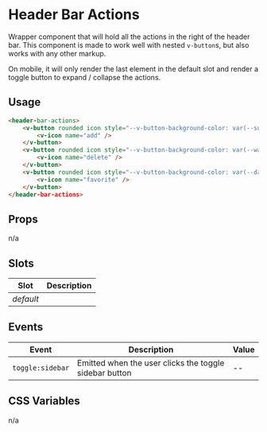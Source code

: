 # Header Bar Actions

Wrapper component that will hold all the actions in the right of the header bar. This component is made to work well
with nested `v-button`s, but also works with any other markup.

On mobile, it will only render the last element in the default slot and render a toggle button to expand / collapse the
actions.

## Usage

```html
<header-bar-actions>
	<v-button rounded icon style="--v-button-background-color: var(--success);">
		<v-icon name="add" />
	</v-button>
	<v-button rounded icon style="--v-button-background-color: var(--warning);">
		<v-icon name="delete" />
	</v-button>
	<v-button rounded icon style="--v-button-background-color: var(--danger);">
		<v-icon name="favorite" />
	</v-button>
</header-bar-actions>
```

## Props

n/a

## Slots

| Slot      | Description |
| --------- | ----------- |
| _default_ |             |

## Events

| Event            | Description                                            | Value |
| ---------------- | ------------------------------------------------------ | ----- |
| `toggle:sidebar` | Emitted when the user clicks the toggle sidebar button | --    |

## CSS Variables

n/a
